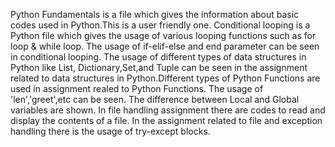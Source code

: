  Python Fundamentals is a file which gives the information about basic codes used in Python.This is a user friendly one.
 Conditional looping is a Python file which gives the usage of various looping functions such as for loop & while loop.
 The usage of if-elif-else and end parameter can be seen in conditional looping.
 The usage of different types of data structures in Python like List, Dictionary,Set,and Tuple can be seen in the assignment
 related to data structures in Python.Different types of Python Functions are used in assignment realed to Python Functions.
 The usage of 'len','greet',etc can be seen.
 The difference between Local and Global variables are shown.
 In file handling assignment there are codes to read and display the contents of a file.
 In the assignment related to file and exception handling there is the usage of try-except blocks.
